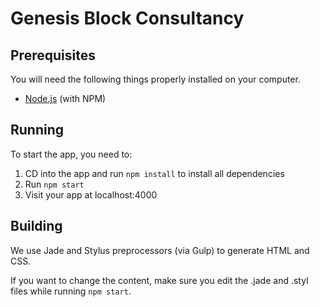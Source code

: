 # Genesis Block Consultancy

## Prerequisites

You will need the following things properly installed on your computer.

* [Node.js](http://nodejs.org/) (with NPM)

## Running

To start the app, you need to:

1. CD into the app and run `npm install` to install all dependencies
2. Run `npm start`
3. Visit your app at localhost:4000

## Building

We use Jade and Stylus preprocessors (via Gulp) to generate HTML and CSS.

If you want to change the content, make sure you edit the .jade and .styl files while running `npm start`.
